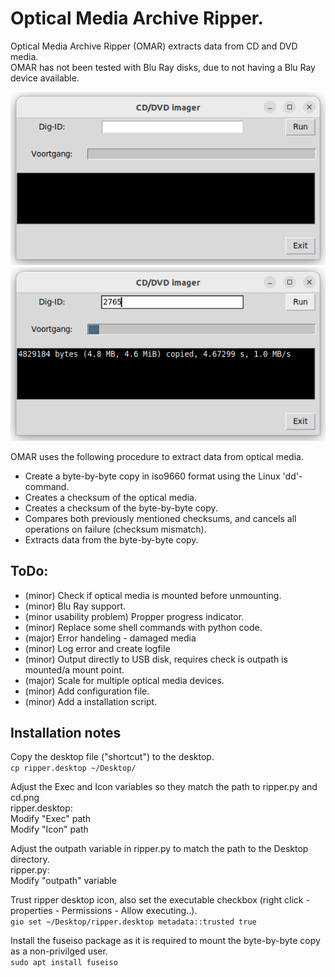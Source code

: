 # Optical Media Archive Ripper.
Optical Media Archive Ripper (OMAR) extracts data from CD and DVD media.  
OMAR has not been tested with Blu Ray disks, due to not having a Blu Ray device available.  

![alt text](screenshot_omar.png "OMAR")![alt text](screenshot_omar_running.png "OMAR Running")

OMAR uses the following procedure to extract data from optical media.
- Create a byte-by-byte copy in iso9660 format using the Linux 'dd'-command.
- Creates a checksum of the optical media.
- Creates a checksum of the byte-by-byte copy.
- Compares both previously mentioned checksums, and cancels all operations on failure (checksum mismatch).
- Extracts data from the byte-by-byte copy.

## ToDo:
- (minor) Check if optical media is mounted before unmounting.  
- (minor) Blu Ray support.  
- (minor usability problem) Propper progress indicator.  
- (minor) Replace some shell commands with python code.  
- (major) Error handeling - damaged media  
- (minor) Log error and create logfile  
- (minor) Output directly to USB disk, requires check is outpath is mounted/a mount point.  
- (major) Scale for multiple optical media devices.  
- (minor) Add configuration file.  
- (minor) Add a installation script.  

## Installation notes  
Copy the desktop file ("shortcut") to the desktop.  
```cp ripper.desktop ~/Desktop/  ```

Adjust the Exec and Icon variables so they match the path to ripper.py and cd.png  
ripper.desktop:  
Modify "Exec" path  
Modify "Icon" path  


Adjust the outpath variable in ripper.py to match the path to the Desktop directory.  
ripper.py:  
Modify "outpath" variable

Trust ripper desktop icon, also set the executable checkbox (right click - properties - Permissions - Allow executing..).  
```gio set ~/Desktop/ripper.desktop metadata::trusted true  ```

Install the fuseiso package as it is required to mount the byte-by-byte copy as a non-privilged user.  
```sudo apt install fuseiso  ```
